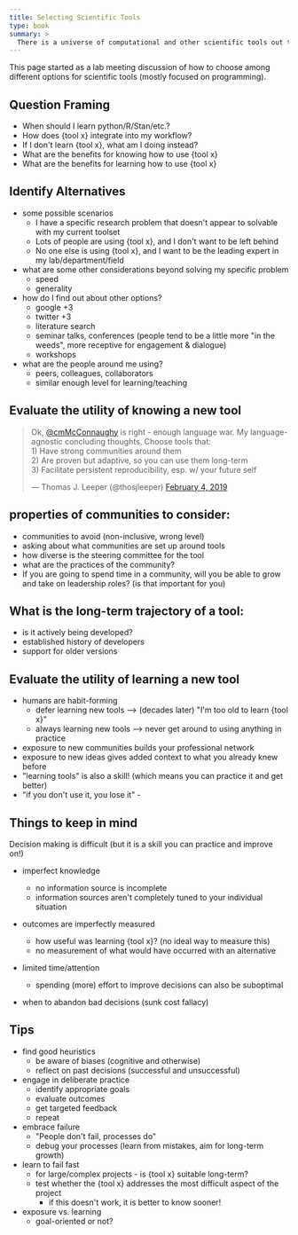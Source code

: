 ```yaml
---
title: Selecting Scientific Tools
type: book
summary: >
  There is a universe of computational and other scientific tools out there. How do you pick which ones to use?
---
```


This page started as a lab meeting discussion of how to choose among different options for scientific tools (mostly focused on programming).

## Question Framing

* When should I learn python/R/Stan/etc.?
* How does {tool x} integrate into my workflow?
* If I don't learn {tool x}, what am I doing instead?
* What are the benefits for knowing how to use {tool x}
* What are the benefits for learning how to use {tool x}

## Identify Alternatives

* some possible scenarios
  - I have a specific research problem that doesn't appear to solvable with my current toolset
  - Lots of people are using {tool x}, and I don't want to be left behind
  - No one else is using {tool x}, and I want to be the leading expert in my lab/department/field
* what are some other considerations beyond solving my specific problem
  - speed
  - generality
* how do I find out about other options?
  - google +3
  - twitter +3
  - literature search 
  - seminar talks, conferences (people tend to be a little more "in the weeds", more receptive for engagement & dialogue)
  - workshops
* what are the people around me using?
  - peers, colleagues, collaborators
  - similar enough level for learning/teaching 

## Evaluate the utility of knowing a new tool

<blockquote class="twitter-tweet" data-lang="en"><p lang="en" dir="ltr">Ok, <a href="https://twitter.com/cmMcConnaughy?ref_src=twsrc%5Etfw">@cmMcConnaughy</a> is right - enough language war. My language-agnostic concluding thoughts. Choose tools that:<br>1) Have strong communities around them<br>2) Are proven but adaptive, so you can use them long-term<br>3) Facilitate persistent reproducibility, esp. w/ your future self</p>&mdash; Thomas J. Leeper (@thosjleeper) <a href="https://twitter.com/thosjleeper/status/1092508246378713093?ref_src=twsrc%5Etfw">February 4, 2019</a></blockquote>
<script async src="https://platform.twitter.com/widgets.js" charset="utf-8"></script>

## properties of communities to consider:
* communities to avoid (non-inclusive, wrong level)
* asking about what communities are set up around tools
* how diverse is the steering committee for the tool
* what are the practices of the community?
* If you are going to spend time in a community, will you be able to grow and take on leadership roles? (is that important for you)

## What is the long-term trajectory of a tool:
* is it actively being developed?
* established history of developers
* support for older versions


## Evaluate the utility of learning a new tool

* humans are habit-forming
  - defer learning new tools --> (decades later) "I'm too old to learn {tool x}"
  - always learning new tools --> never get around to using anything in practice
* exposure to new communities builds your professional network
* exposure to new ideas gives added context to what you already knew before
* "learning tools" is also a skill! (which means you can practice it and get better)
* "if you don't use it, you lose it" - 


## Things to keep in mind

Decision making is difficult (but it is a skill you can practice and improve on!)

* imperfect knowledge
  - no information source is incomplete
  - information sources aren't completely tuned to your individual situation
* outcomes are imperfectly measured
  - how useful was learning {tool x}? (no ideal way to measure this)
  - no measurement of what would have occurred with an alternative
* limited time/attention
  - spending (more) effort to improve decisions can also be suboptimal

* when to abandon bad decisions (sunk cost fallacy)

## Tips

* find good heuristics
  - be aware of biases (cognitive and otherwise)
  - reflect on past decisions (successful and unsuccessful)
* engage in deliberate practice
  - identify appropriate goals
  - evaluate outcomes
  - get targeted feedback
  - repeat
* embrace failure
  - "People don't fail, processes do"
  - debug your processes (learn from mistakes, aim for long-term growth)
* learn to fail fast
  - for large/complex projects - is {tool x} suitable long-term?
  - test whether the {tool x} addresses the most difficult aspect of the project
    - if this doesn't work, it is better to know sooner!
* exposure vs. learning
  - goal-oriented or not?